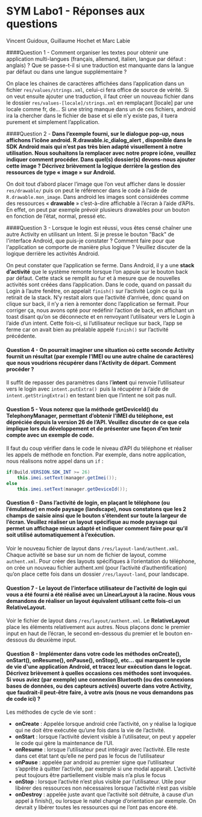 # SYM Labo1 - Réponses aux questions

Vincent Guidoux, Guillaume Hochet et Marc Labie

####Question 1 - Comment organiser les textes pour obtenir une application multi-langues (français, allemand, italien, langue par défaut : anglais) ? Que se passe-t-il si une traduction est manquante dans la langue par défaut ou dans une langue supplémentaire ?

On place les chaines de caractères affichées dans l’application dans un fichier `res/values/strings.xml`, celui-ci fera office de source de vérité. Si on veut ensuite ajouter une traduction, il faut créer un nouveau fichier dans le dossier `res/values-[locale]/strings.xml` en remplaçant [locale] par une locale comme fr, de… Si une string manque dans un de ces fichiers, android ira la chercher dans le fichier de base et si elle n’y existe pas, il tuera purement et simplement l’application.

####Question 2 - **Dans l’exemple fourni, sur le dialogue pop-up, nous affichons l’icône android. R.drawable.ic_dialog_alert , disponible dans le SDK Android mais qui n’est pas très bien adapté visuellement à notre utilisation. Nous souhaitons la remplacer avec notre propre icône, veuillez indiquer comment procéder. Dans quel(s) dossier(s) devons-nous ajouter cette image ? Décrivez brièvement la logique derrière la gestion des ressources de type « image » sur Android.**

On doit tout d’abord placer l’image que l’on veut afficher dans le dossier `res/drawable/` puis on peut le référencer dans le code à l’aide de `R.drawable.mon_image`. Dans android les images sont considérées comme des ressources « **drawable** » c’est-à-dire affichable à l’écran à l’aide d’APIs. En effet, on peut par exemple prévoir plusieurs drawables pour un bouton en fonction de l’état, normal, pressé etc.

####Question 3 - Lorsque le login est réussi, vous êtes censé chaîner une autre Activity en utilisant un Intent. Si je presse le bouton "Back" de l'interface Android, que puis-je constater ? Comment faire pour que l'application se comporte de manière plus logique ? Veuillez discuter de la logique derrière les activités Android.

On peut constater que l’application se ferme. Dans Android, il y a une **stack d’activité** que le système remonte lorsque l’on appuie sur le bouton back par défaut. Cette stack se remplit au fur et à mesure que de nouvelles activités sont créées dans l’application. Dans le code, quand on passait du Login à l’autre fenêtre, on appelait `finish()` sur l’activité Login ce qui la retirait de la stack. N’y restait alors que l’activité d’arrivée, donc quand on clique sur back, il n’y a rien à remonter donc l’application se fermait. Pour corriger ça, nous avons opté pour redéfinir l’action de back, en affichant un toast disant qu’on se déconnecte et en renvoyant l’utilisateur vers le Login à l’aide d’un intent. Cette fois-ci, si l’utilisateur reclique sur back, l’app se ferme car on avait bien au préalable appelé `finish()` sur l’activité précédente.







#### Question 4 - On pourrait imaginer une situation où cette seconde Activity fournit un résultat (par exemple l’IMEI ou une autre chaîne de caractères) que nous voudrions récupérer dans l'Activity de départ. Comment procéder ?

Il suffit de repasser des paramètres dans l’**intent** qui renvoie l’utilisateur vers le login avec `intent.putExtra() `puis la récupérer à l’aide de `intent.getStringExtra()` en testant bien que l’intent ne soit pas null.

#### Question 5 - Vous noterez que la méthode getDeviceId() du TelephonyManager, permettant d’obtenir l’IMEI du téléphone, est dépréciée depuis la version 26 de l’API. Veuillez discuter de ce que cela implique lors du développement et de présenter une façon d’en tenir compte avec un exemple de code.

Il faut du coup vérifier dans le code le niveau d’API du téléphone et réaliser les appels de méthode en fonction. Par exemple, dans notre application, nous réalisons notre appel dans un `if` :

```java
if(Build.VERSION.SDK_INT >= 26)
    this.imei.setText(manager.getImei());
else
    this.imei.setText(manager.getDeviceId());
```

#### Question 6 - Dans l’activité de login, en plaçant le téléphone (ou l’émulateur) en mode paysage (landscape), nous constatons que les 2 champs de saisie ainsi que le bouton s’étendent sur toute la largeur de l’écran. Veuillez réaliser un layout spécifique au mode paysage qui permet un affichage mieux adapté et indiquer comment faire pour qu’il soit utilisé automatiquement à l’exécution.

Voir le nouveau fichier de layout dans `/res/layout-land/authent.xml`. Chaque activité se base sur un nom de fichier de layout, comme `authent.xml`. Pour créer des layouts spécifiques à l’orientation du téléphone, on crée un nouveau fichier authent.xml (pour l’activité d’authentification) qu’on place cette fois dans un dossier `/res/layout-land`, pour landscape.

#### Question 7 - Le layout de l’interface utilisateur de l’activité de login qui vous a été fourni a été réalisé avec un LinearLayout à la racine. Nous vous demandons de réaliser un layout  équivalent utilisant cette fois-ci un RelativeLayout.

Voir le fichier de layout dans `/res/layout/authent.xml`. Le **RelativeLayout** place les éléments relativement aux autres. Nous plaçons donc le premier input en haut de l’écran, le second en-dessous du premier et le bouton en-dessous du deuxième input.













#### Question 8 - Implémenter dans votre code les méthodes onCreate(), onStart(), onResume(), onPause(), onStop(), etc... qui marquent le cycle de vie d'une application Android, et tracez leur exécution dans le logcat. Décrivez brièvement à quelles occasions ces méthodes sont invoquées. Si vous aviez (par exemple) une connexion Bluetooth (ou des connexions bases de données, ou des capteurs activés) ouverte dans votre Activity, que faudrait-il peut-être faire, à votre avis (nous ne vous demandons pas de code ici) ?

Les méthodes de cycle de vie sont :

- **onCreate** : Appelée lorsque android crée l’activité, on y réalise la logique qui ne doit être exécutée qu’une fois dans la vie de l’activité.
- **onStart** : lorsque l’activité devient visible à l’utilisateur, on peut y appeler le code qui gère la maintenance de l’UI.
- **onResume** : lorsque l’utilisateur peut intéragir avec l’activité. Elle reste dans cet état tant qu’elle ne perd pas le focus de l’utilisateur
- **onPause** : appelée par android au premier signe que l’utilisateur s’apprête à quitter l’activité, par exemple si une modal apparaît. L’activité peut toujours être partiellement visible mais n’a plus le focus
- **onStop** : lorsque l’activité n’est plus visible par l’utilisateur. Utile pour libérer des ressources non nécessaires lorsque l’activité n’est pas visible
- **onDestroy** : appelée juste avant que l’activité soit détruite, à cause d’un appel à finish(), ou lorsque le natel change d’orientation par exemple. On devrait y libérer toutes les ressources qui ne l’ont pas encore été.

